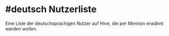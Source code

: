 # #deutsch Nutzerliste
Eine Liste der deutschsprachigen Nutzer auf Hive, die per Mention erwähnt werden wollen.
